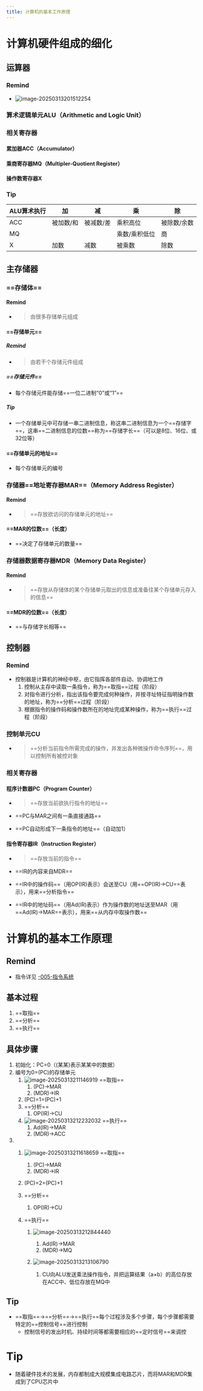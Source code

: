```yaml
---
title: 计算机的基本工作原理
---
```




# 计算机硬件组成的细化

## 运算器

### Remind

- ![image-20250313201512254](./resource/image-20250313201512254.png)

### 算术逻辑单元ALU（Arithmetic and Logic Unit）

### 相关寄存器

#### 累加器ACC（Accumulator）

#### 乘商寄存器MQ（Multipler-Quotient Register）

#### 操作数寄存器X

### Tip

| ALU算术执行 | 加        | 减        | 乘            | 除          |
| ----------- | --------- | --------- | ------------- | ----------- |
| ACC         | 被加数/和 | 被减数/差 | 乘积高位      | 被除数/余数 |
| MQ          |           |           | 乘数/乘积低位 | 商          |
| X           | 加数      | 减数      | 被乘数        | 除数        |

## 主存储器

### ==存储体==

#### Remind

- > 由很多存储单元组成

#### ==存储单元==

##### Remind

- > 由若干个存储元件组成

##### ==存储元件==

- 每个存储元件能存储==一位二进制“0”或“1”==

##### Tip

- 一个存储单元中可存储一串二进制信息，称这串二进制信息为一个==存储字==，这串==二进制信息的位数==称为==存储字长==（可以是8位、16位、或32位等）

#### ==存储单元的地址==

- 每个存储单元的编号

### 存储器==地址寄存器MAR==（Memory Address Register）

#### Remind

- > ==存放欲访问的存储单元的地址==

#### ==MAR的位数==（长度）

- ==决定了存储单元的数量==

### 存储器数据寄存器MDR（Memory Data Register）

#### Remind

- > ==存放从存储体的某个存储单元取出的信息或准备往某个存储单元存入的信息==

#### ==MDR的位数==（长度）

- ==与存储字长相等==

## 控制器

### Remind

- 控制器是计算机的神经中枢，由它指挥各部件自动、协调地工作
  1. 控制从主存中读取一条指令，称为==取指==过程（阶段）
  2. 对指令进行分析，指出该指令要完成何种操作，并按寻址特征指明操作数的地址，称为==分析==过程（阶段）
  3. 根据指令的操作码和操作数所在的地址完成某种操作，称为==执行==过程（阶段）

### 控制单元CU

- > ==分析当前指令所需完成的操作，并发出各种微操作命令序列==，用以控制所有被控对象

### 相关寄存器

#### 程序计数器PC（Program Counter）

- > ==存放当前欲执行指令的地址==

- ==PC与MAR之间有一条直接通路==

- ==PC自动形成下一条指令的地址==（自动加1）

#### 指令寄存器IR（Instruction Register）

- > ==存放当前的指令==

- ==IR的内容来自MDR==

- ==IR中的操作码==（用OP(IR)表示）会送至CU（用==OP(IR)->CU==表示），用来==分析指令==

- ==IR中的地址码==（用Ad(IR)表示）作为操作数的地址送至MAR（用==Ad(IR)->MAR==表示），用来==从内存中取操作数==

# 计算机的基本工作原理

## Remind

- 指令详见 [-005-指令系统](..\-005-指令系统) 

## 基本过程

1. ==取指==
2. ==分析==
3. ==执行==

## 具体步骤

1. 初始化：PC=0（(某某)表示某某中的数据）
2. 编号为0=(PC)的存储单元
   1. ![image-20250313211146919](./resource/image-20250313211146919.png)
      ==取指==
      1. (PC)->MAR
      2. (MDR)->IR
   2. (PC)=1=(PC)+1
   3. ==分析==
      1. OP(IR)->CU
   4. ![image-20250313212232032](./resource/image-20250313212232032.png)
      ==执行==
      1. Ad(IR)->MAR
      2. (MDR)->ACC
3. 
   1. ![image-20250313211618659](./resource/image-20250313211618659.png)
      ==取指==
      1. (PC)->MAR
      2. (MDR)->IR

   2. (PC)=2=(PC)+1
   3. ==分析==
      1. OP(IR)->CU

   4. ==执行==
      1. ![image-20250313212844440](./resource/image-20250313212844440.png)
         1. Ad(IR)->MAR
         2. (MDR)->MQ

      2. ![image-20250313213106790](./resource/image-20250313213106790.png)
         1. CU向ALU发送乘法操作指令，并把运算结果（a×b）的高位存放在ACC中、低位存放在MQ中

## Tip

- ==取指==->==分析==->==执行==每个过程涉及多个步骤，每个步骤都需要特定的==控制信号==进行控制
  - 控制信号的发出时机、持续时间等都需要相应的==定时信号==来调控



# Tip

- 随着硬件技术的发展，内存都制成大规模集成电路芯片，而将MAR和MDR集成到了CPU芯片中